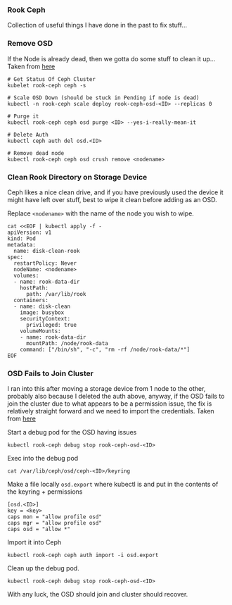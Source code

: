 ### Rook Ceph

Collection of useful things I have done in the past to fix stuff...

### Remove OSD

If the Node is already dead, then we gotta do some stuff to clean it up... Taken from [here](https://docs.mirantis.com/container-cloud/latest/operations-guide/tshoot/tshoot-ceph/ceph-manual-osd-remove.html)

```
# Get Status Of Ceph Cluster
kubelet rook-ceph ceph -s

# Scale OSD Down (should be stuck in Pending if node is dead)
kubectl -n rook-ceph scale deploy rook-ceph-osd-<ID> --replicas 0

# Purge it
kubectl rook-ceph ceph osd purge <ID> --yes-i-really-mean-it

# Delete Auth
kubectl ceph auth del osd.<ID>

# Remove dead node
kubectl rook-ceph ceph osd crush remove <nodename>
```

### Clean Rook Directory on Storage Device

Ceph likes a nice clean drive, and if you have previously used the device it might have left over stuff, best to wipe it clean before adding as an OSD.

Replace `<nodename>` with the name of the node you wish to wipe.

```
cat <<EOF | kubectl apply -f -
apiVersion: v1
kind: Pod
metadata:
  name: disk-clean-rook
spec:
  restartPolicy: Never
  nodeName: <nodename>
  volumes:
  - name: rook-data-dir
    hostPath:
      path: /var/lib/rook
  containers:
  - name: disk-clean
    image: busybox
    securityContext:
      privileged: true
    volumeMounts:
    - name: rook-data-dir
      mountPath: /node/rook-data
    command: ["/bin/sh", "-c", "rm -rf /node/rook-data/*"]
EOF
```

### OSD Fails to Join Cluster

I ran into this after moving a storage device from 1 node to the other, probably also because I deleted the auth above, anyway, if the OSD fails to join the cluster due to what appears to be a permission issue, the fix is relatively straight forward and we need to import the credentials. Taken from [here](https://github.com/rook/rook/issues/4238#issuecomment-664627282)


Start a debug pod for the OSD having issues

```
kubectl rook-ceph debug stop rook-ceph-osd-<ID>
```

Exec into the debug pod

```
cat /var/lib/ceph/osd/ceph-<ID>/keyring
```

Make a file locally `osd.export` where kubectl is and put in the contents of the keyring + permissions

```
[osd.<ID>]
key = <key>
caps mon = "allow profile osd"
caps mgr = "allow profile osd"
caps osd = "allow *"
```

Import it into Ceph

```
kubectl rook-ceph ceph auth import -i osd.export
```

Clean up the debug pod.

```
kubectl rook-ceph debug stop rook-ceph-osd-<ID>
```

With any luck, the OSD should join and cluster should recover.
